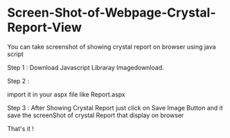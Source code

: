 # Screen-Shot-of-Webpage-Crystal-Report-View
You can take screenshot of showing crystal report on browser using java script

Step 1 :
Download Javascript Libraray Imagedownload.

Step 2 :

import it in your aspx file like 
Report.aspx

Step 3 :
After Showing Crystal Report just click on 
Save Image Button and it save the screenShot of crystal Report
that display on browser

That's it !
